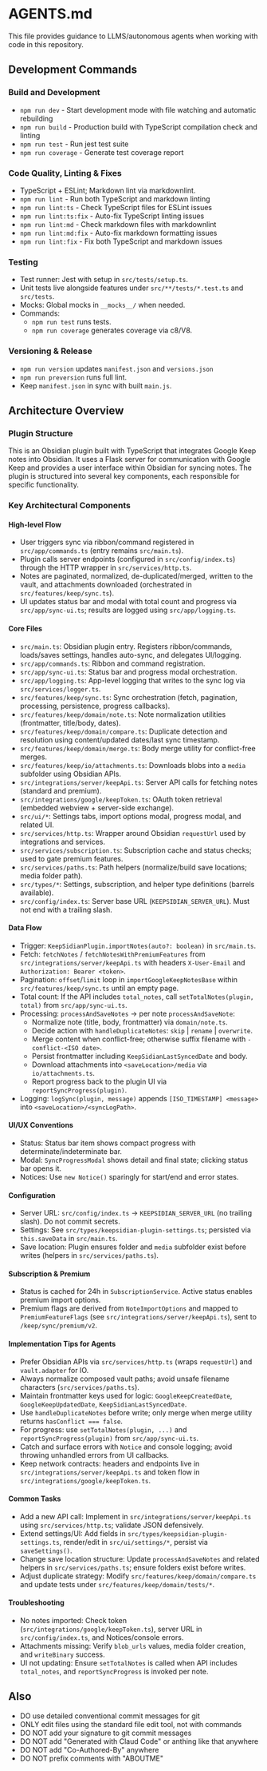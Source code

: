 # AGENTS.md

This file provides guidance to LLMS/autonomous agents when working with code in this repository.

## Development Commands

### Build and Development
- `npm run dev` - Start development mode with file watching and automatic rebuilding
- `npm run build` - Production build with TypeScript compilation check and linting
- `npm run test` - Run jest test suite
- `npm run coverage` - Generate test coverage report

### Code Quality, Linting & Fixes

- TypeScript + ESLint; Markdown lint via markdownlint.
- `npm run lint` - Run both TypeScript and markdown linting
- `npm run lint:ts` - Check TypeScript files for ESLint issues
- `npm run lint:ts:fix` - Auto-fix TypeScript linting issues
- `npm run lint:md` - Check markdown files with markdownlint
- `npm run lint:md:fix` - Auto-fix markdown formatting issues
- `npm run lint:fix` - Fix both TypeScript and markdown issues

### Testing

- Test runner: Jest with setup in `src/tests/setup.ts`.
- Unit tests live alongside features under `src/**/tests/*.test.ts` and `src/tests`.
- Mocks: Global mocks in `__mocks__/` when needed.
- Commands:
  - `npm run test` runs tests.
  - `npm run coverage` generates coverage via c8/V8.

### Versioning & Release
- `npm run version` updates `manifest.json` and `versions.json`
- `npm run preversion` runs full lint.
- Keep `manifest.json` in sync with built `main.js`.

## Architecture Overview

### Plugin Structure

This is an Obsidian plugin built with TypeScript that integrates Google Keep notes into Obsidian. It uses a Flask server for communication with Google Keep and provides a user interface within Obsidian for syncing notes. The plugin is structured into several key components, each responsible for specific functionality.

### Key Architectural Components

#### High-level Flow
- User triggers sync via ribbon/command registered in `src/app/commands.ts` (entry remains `src/main.ts`).
- Plugin calls server endpoints (configured in `src/config/index.ts`) through the HTTP wrapper in `src/services/http.ts`.
- Notes are paginated, normalized, de-duplicated/merged, written to the vault, and attachments downloaded (orchestrated in `src/features/keep/sync.ts`).
- UI updates status bar and modal with total count and progress via `src/app/sync-ui.ts`; results are logged using `src/app/logging.ts`.

#### Core Files

- `src/main.ts`: Obsidian plugin entry. Registers ribbon/commands, loads/saves settings, handles auto-sync, and delegates UI/logging.
- `src/app/commands.ts`: Ribbon and command registration.
- `src/app/sync-ui.ts`: Status bar and progress modal orchestration.
- `src/app/logging.ts`: App-level logging that writes to the sync log via `src/services/logger.ts`.
- `src/features/keep/sync.ts`: Sync orchestration (fetch, pagination, processing, persistence, progress callbacks).
- `src/features/keep/domain/note.ts`: Note normalization utilities (frontmatter, title/body, dates).
- `src/features/keep/domain/compare.ts`: Duplicate detection and resolution using content/updated dates/last sync timestamp.
- `src/features/keep/domain/merge.ts`: Body merge utility for conflict-free merges.
- `src/features/keep/io/attachments.ts`: Downloads blobs into a `media` subfolder using Obsidian APIs.
- `src/integrations/server/keepApi.ts`: Server API calls for fetching notes (standard and premium).
- `src/integrations/google/keepToken.ts`: OAuth token retrieval (embedded webview + server-side exchange).
- `src/ui/*`: Settings tabs, import options modal, progress modal, and related UI.
- `src/services/http.ts`: Wrapper around Obsidian `requestUrl` used by integrations and services.
- `src/services/subscription.ts`: Subscription cache and status checks; used to gate premium features.
- `src/services/paths.ts`: Path helpers (normalize/build save locations; media folder path).
- `src/types/*`: Settings, subscription, and helper type definitions (barrels available).
- `src/config/index.ts`: Server base URL (`KEEPSIDIAN_SERVER_URL`). Must not end with a trailing slash.

#### Data Flow

- Trigger: `KeepSidianPlugin.importNotes(auto?: boolean)` in `src/main.ts`.
- Fetch: `fetchNotes` / `fetchNotesWithPremiumFeatures` from `src/integrations/server/keepApi.ts` with headers `X-User-Email` and `Authorization: Bearer <token>`.
- Pagination: `offset`/`limit` loop in `importGoogleKeepNotesBase` within `src/features/keep/sync.ts` until an empty page.
- Total count: If the API includes `total_notes`, call `setTotalNotes(plugin, total)` from `src/app/sync-ui.ts`.
- Processing: `processAndSaveNotes` → per note `processAndSaveNote`:
  - Normalize note (title, body, frontmatter) via `domain/note.ts`.
  - Decide action with `handleDuplicateNotes`: `skip` | `rename` | `overwrite`.
  - Merge content when conflict-free; otherwise suffix filename with `-conflict-<ISO date>`.
  - Persist frontmatter including `KeepSidianLastSyncedDate` and body.
  - Download attachments into `<saveLocation>/media` via `io/attachments.ts`.
  - Report progress back to the plugin UI via `reportSyncProgress(plugin)`.
- Logging: `logSync(plugin, message)` appends `[ISO_TIMESTAMP] <message>` into `<saveLocation>/<syncLogPath>`.

#### UI/UX Conventions

- Status: Status bar item shows compact progress with determinate/indeterminate bar.
- Modal: `SyncProgressModal` shows detail and final state; clicking status bar opens it.
- Notices: Use `new Notice()` sparingly for start/end and error states.

#### Configuration

- Server URL: `src/config/index.ts` → `KEEPSIDIAN_SERVER_URL` (no trailing slash). Do not commit secrets.
- Settings: See `src/types/keepsidian-plugin-settings.ts`; persisted via `this.saveData` in `src/main.ts`.
- Save location: Plugin ensures folder and `media` subfolder exist before writes (helpers in `src/services/paths.ts`).

#### Subscription & Premium
- Status is cached for 24h in `SubscriptionService`. Active status enables premium import options.
- Premium flags are derived from `NoteImportOptions` and mapped to `PremiumFeatureFlags` (see `src/integrations/server/keepApi.ts`), sent to `/keep/sync/premium/v2`.

#### Implementation Tips for Agents
- Prefer Obsidian APIs via `src/services/http.ts` (wraps `requestUrl`) and `vault.adapter` for IO.
- Always normalize composed vault paths; avoid unsafe filename characters (`src/services/paths.ts`).
- Maintain frontmatter keys used for logic: `GoogleKeepCreatedDate`, `GoogleKeepUpdatedDate`, `KeepSidianLastSyncedDate`.
- Use `handleDuplicateNotes` before write; only merge when merge utility returns `hasConflict === false`.
- For progress: use `setTotalNotes(plugin, ...)` and `reportSyncProgress(plugin)` from `src/app/sync-ui.ts`.
- Catch and surface errors with `Notice` and console logging; avoid throwing unhandled errors from UI callbacks.
- Keep network contracts: headers and endpoints live in `src/integrations/server/keepApi.ts` and token flow in `src/integrations/google/keepToken.ts`.

#### Common Tasks

- Add a new API call: Implement in `src/integrations/server/keepApi.ts` using `src/services/http.ts`; validate JSON defensively.
- Extend settings/UI: Add fields in `src/types/keepsidian-plugin-settings.ts`, render/edit in `src/ui/settings/*`, persist via `saveSettings()`.
- Change save location structure: Update `processAndSaveNotes` and related helpers in `src/services/paths.ts`; ensure folders exist before writes.
- Adjust duplicate strategy: Modify `src/features/keep/domain/compare.ts` and update tests under `src/features/keep/domain/tests/*`.

#### Troubleshooting
- No notes imported: Check token (`src/integrations/google/keepToken.ts`), server URL in `src/config/index.ts`, and Notices/console errors.
- Attachments missing: Verify `blob_urls` values, media folder creation, and `writeBinary` success.
- UI not updating: Ensure `setTotalNotes` is called when API includes `total_notes`, and `reportSyncProgress` is invoked per note.

## Also

- DO use detailed conventional commit messages for git
- ONLY edit files using the standard file edit tool, not with commands
- DO NOT add your signature to git commit messages
- DO NOT add "Generated with Claud Code" or anthing like that anywhere
- DO NOT add "Co-Authored-By" anywhere
- DO NOT prefix comments with "ABOUTME"
